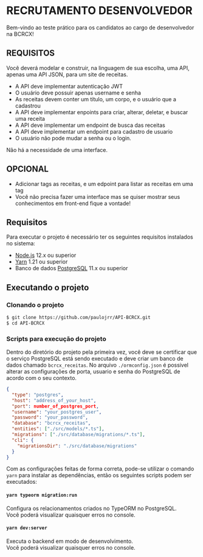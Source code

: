 # RECRUTAMENTO DESENVOLVEDOR
Bem-vindo ao teste prático para os candidatos ao cargo de desenvolvedor na BCRCX!


## REQUISITOS
Você deverá modelar e construir, na linguagem de sua escolha, uma API, apenas uma API JSON, para um site de receitas.

- A API deve implementar autenticação JWT
- O usuário deve possuir apenas username e senha
- As receitas devem conter um título, um corpo, e o usuário que a cadastrou
- A API deve implementar enpoints para criar, alterar, deletar, e buscar uma receita
- A API deve implementar um endpoint de busca das receitas
- A API deve implementar um endpoint para cadastro de usuario
- O usuário não pode mudar a senha ou o login.

Não há a necessidade de uma interface.

## OPCIONAL
- Adicionar tags as receitas, e um edpoint para listar as receitas em uma tag
- Você não precisa fazer uma interface mas se quiser mostrar seus conhecimentos em front-end fique a vontade!

## Requisitos

Para executar o projeto é necessário ter os seguintes requisitos instalados no sistema:

- [Node.js](https://nodejs.org/en/) 12.x ou superior
- [Yarn](https://yarnpkg.com/) 1.21 ou superior
- Banco de dados [PostgreSQL](https://www.postgresql.org/) 11.x ou superior

## Executando o projeto

### Clonando o projeto

```bash
$ git clone https://github.com/paulojrr/API-BCRCX.git
$ cd API-BCRCX
```

### Scripts para execução do projeto

Dentro do diretório do projeto pela primeira vez, você deve se certificar que o serviço PostgreSQL está sendo executado e deve criar um banco de dados chamado `bcrcx_receitas`. No arquivo `./ormconfig.json` é possivel alterar as configurações de porta, usuario e senha do PostgreSQL de acordo com o seu contexto.

```json
{
  "type": "postgres",
  "host": "address_of_your_host",
  "port": number_of_postgres_port,
  "username": "your_postgres_user",
  "password": "your_password",
  "database": "bcrcx_receitas",
  "entities": ["./src/models/*.ts"],
  "migrations": ["./src/database/migrations/*.ts"],
  "cli": {
    "migrationsDir": "./src/database/migrations"
  }
}
```

Com as configurações feitas de forma correta, pode-se utilizar o comando `yarn` para instalar as dependências, então os seguintes scripts podem ser executados:

#### `yarn typeorm migration:run`

Configura os relacionamentos criados no TypeORM no PostgreSQL.<br />
Você poderá visualizar quaisquer erros no console.

#### `yarn dev:server`

Executa o backend em modo de desenvolvimento.<br />
Você poderá visualizar quaisquer erros no console.
